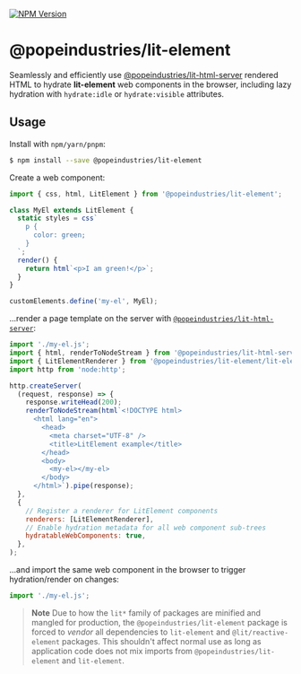[![NPM Version](https://img.shields.io/npm/v/@popeindustries/lit-element.svg?style=flat)](https://npmjs.org/package/@popeindustries/lit-element)

# @popeindustries/lit-element

Seamlessly and efficiently use [@popeindustries/lit-html-server]() rendered HTML to hydrate **lit-element** web components in the browser, including lazy hydration with `hydrate:idle` or `hydrate:visible` attributes.

## Usage

Install with `npm/yarn/pnpm`:

```bash
$ npm install --save @popeindustries/lit-element
```

Create a web component:

```js
import { css, html, LitElement } from '@popeindustries/lit-element';

class MyEl extends LitElement {
  static styles = css`
    p {
      color: green;
    }
  `;
  render() {
    return html`<p>I am green!</p>`;
  }
}

customElements.define('my-el', MyEl);
```

...render a page template on the server with [`@popeindustries/lit-html-server`]():

```js
import './my-el.js';
import { html, renderToNodeStream } from '@popeindustries/lit-html-server';
import { LitElementRenderer } from '@popeindustries/lit-element/lit-element-renderer.js';
import http from 'node:http';

http.createServer(
  (request, response) => {
    response.writeHead(200);
    renderToNodeStream(html`<!DOCTYPE html>
      <html lang="en">
        <head>
          <meta charset="UTF-8" />
          <title>LitElement example</title>
        </head>
        <body>
          <my-el></my-el>
        </body>
      </html>`).pipe(response);
  },
  {
    // Register a renderer for LitElement components
    renderers: [LitElementRenderer],
    // Enable hydration metadata for all web component sub-trees
    hydratableWebComponents: true,
  },
);
```

...and import the same web component in the browser to trigger hydration/render on changes:

```js
import './my-el.js';
```

> **Note**
> Due to how the `lit*` family of packages are minified and mangled for production, the `@popeindustries/lit-element` package is forced to _vendor_ all dependencies to `lit-element` and `@lit/reactive-element` packages. This shouldn't affect normal use as long as application code does not mix imports from `@popeindustries/lit-element` and `lit-element`.
